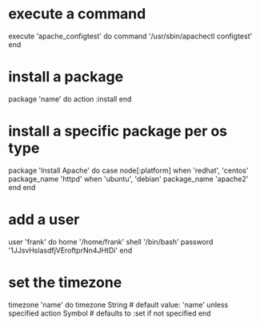 > 
# execute a command
execute 'apache_configtest' do
  command '/usr/sbin/apachectl configtest'
end

# install a package

package 'name' do
  action :install
end

# install a specific package per os type
package 'Install Apache' do
  case node[:platform]
  when 'redhat', 'centos'
    package_name 'httpd'
  when 'ubuntu', 'debian'
    package_name 'apache2'
  end
end



# add a user
user 'frank' do
  home '/home/frank'
  shell '/bin/bash'
  password '$1$JJsvHslasdfjVEroftprNn4JHtDi'
end

# set the timezone
timezone 'name' do
  timezone      String # default value: 'name' unless specified
  action        Symbol # defaults to :set if not specified
end
